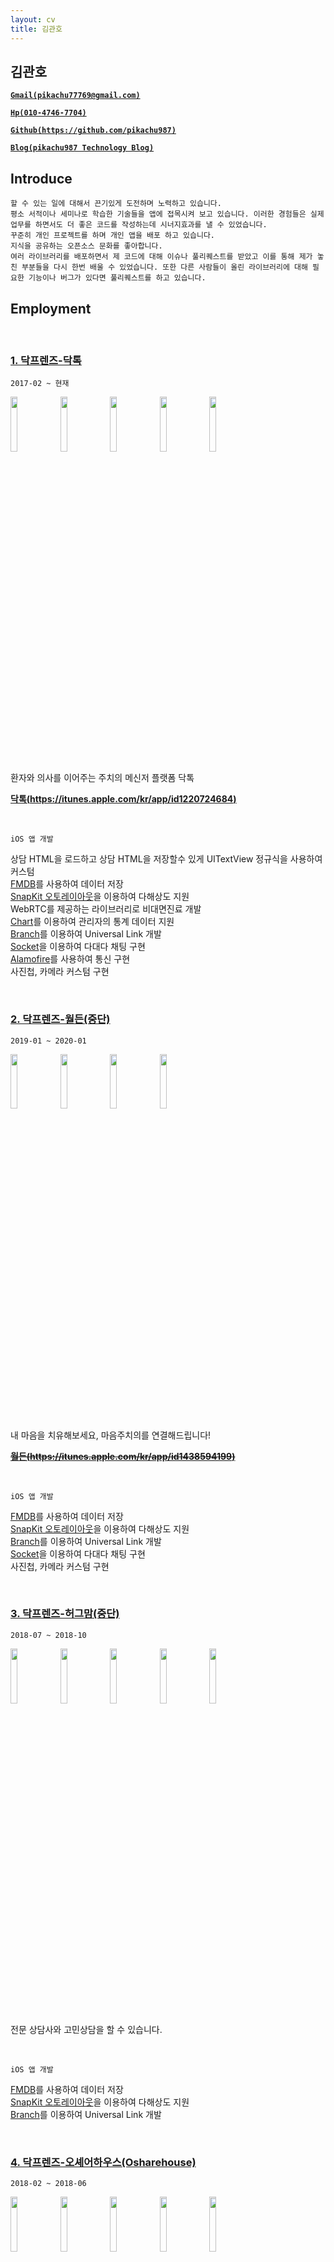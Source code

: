 ```yaml
---
layout: cv
title: 김관호
---
```



## 김관호

<a href="mailto:pikachu77769@gmail.com" style="font-weight: bold;">`Gmail(pikachu77769@gmail.com)`</a>

<a href="tel:010-4746-7704" style="font-weight: bold;">`Hp(010-4746-7704)`</a>

<a href="https://github.com/pikachu987/" style="font-weight: bold;">`Github(https://github.com/pikachu987)`</a>

<a href="https://pikachu987.tistory.com/" style="font-weight: bold;">`Blog(pikachu987 Technology Blog)`</a>





## Introduce

`할 수 있는 일에 대해서 끈기있게 도전하며 노력하고 있습니다.`<br>
`평소 서적이나 세미나로 학습한 기술들을 앱에 접목시켜 보고 있습니다. 이러한 경험들은 실제 업무를 하면서도 더 좋은 코드를 작성하는데 시너지효과를 낼 수 있었습니다.`<br>
`꾸준히 개인 프로젝트를 하며 개인 앱을 배포 하고 있습니다.`<br>
`지식을 공유하는 오픈소스 문화를 좋아합니다.`<br>
`여러 라이브러리를 배포하면서 제 코드에 대해 이슈나 풀리퀘스트를 받았고 이를 통해 제가 놓친 부분들을 다시 한번 배울 수 있었습니다. 또한 다른 사람들이 올린 라이브러리에 대해 필요한 기능이나 버그가 있다면 풀리퀘스트를 하고 있습니다.`




## Employment



<br>

### [1. 닥프렌즈-닥톡](https://www.doctalk.co.kr/)

`2017-02 ~ 현재`

<img src="https://pikachu987.github.io/cv/resoruces/employment/doctalk/1.png" width="15%">
<img src="https://pikachu987.github.io/cv/resoruces/employment/doctalk/2.png" width="15%">
<img src="https://pikachu987.github.io/cv/resoruces/employment/doctalk/3.png" width="15%">
<img src="https://pikachu987.github.io/cv/resoruces/employment/doctalk/4.png" width="15%">
<img src="https://pikachu987.github.io/cv/resoruces/employment/doctalk/5.png" width="15%">

환자와 의사를 이어주는 주치의 메신저 플랫폼 닥톡

__[닥톡(https://itunes.apple.com/kr/app/id1220724684)](https://itunes.apple.com/kr/app/id1220724684)__

<br>

`iOS 앱 개발`

상담 HTML을 로드하고 상담 HTML을 저장할수 있게 UITextView 정규식을 사용하여 커스텀<br>
[FMDB](https://github.com/ccgus/fmdb)를 사용하여 데이터 저장<br>
[SnapKit 오토레이아웃](https://github.com/SnapKit/SnapKit)을 이용하여 다해상도 지원<br>
WebRTC를 제공하는 라이브러리로 비대면진료 개발<br>
[Chart](https://github.com/danielgindi/Charts)를 이용하여 관리자의 통계 데이터 지원<br>
[Branch](https://dashboard.branch.io/)를 이용하여 Universal Link 개발<br>
[Socket](https://github.com/socketio/socket.io-client-swift)을 이용하여 다대다 채팅 구현<br>
[Alamofire](https://github.com/Alamofire/Alamofire)를 사용하여 통신 구현<br>
사진첩, 카메라 커스텀 구현<br>


<div class="page-break"></div>

<br>

### [2. 닥프렌즈-월든(중단)](http://www.docfriends.com/)

`2019-01 ~ 2020-01`

<img src="https://pikachu987.github.io/cv/resoruces/employment/walden/1.png" width="15%">
<img src="https://pikachu987.github.io/cv/resoruces/employment/walden/2.png" width="15%">
<img src="https://pikachu987.github.io/cv/resoruces/employment/walden/3.png" width="15%">
<img src="https://pikachu987.github.io/cv/resoruces/employment/walden/4.png" width="15%">

내 마음을 치유해보세요, 마음주치의를 연결해드립니다!

~~__[월든(https://itunes.apple.com/kr/app/id1438594199)](https://itunes.apple.com/kr/app/id1438594199)__~~

<br>

`iOS 앱 개발`

[FMDB](https://github.com/ccgus/fmdb)를 사용하여 데이터 저장<br>
[SnapKit 오토레이아웃](https://github.com/SnapKit/SnapKit)을 이용하여 다해상도 지원<br>
[Branch](https://dashboard.branch.io/)를 이용하여 Universal Link 개발<br>
[Socket](https://github.com/socketio/socket.io-client-swift)을 이용하여 다대다 채팅 구현<br>
사진첩, 카메라 커스텀 구현<br>



<br>

### [3. 닥프렌즈-허그맘(중단)](http://www.docfriends.com/)

`2018-07 ~ 2018-10`

<img src="https://pikachu987.github.io/cv/resoruces/employment/hugmom/1.png" width="15%">
<img src="https://pikachu987.github.io/cv/resoruces/employment/hugmom/2.png" width="15%">
<img src="https://pikachu987.github.io/cv/resoruces/employment/hugmom/3.png" width="15%">
<img src="https://pikachu987.github.io/cv/resoruces/employment/hugmom/4.png" width="15%">
<img src="https://pikachu987.github.io/cv/resoruces/employment/hugmom/5.png" width="15%">

전문 상담사와 고민상담을 할 수 있습니다.

<br>

`iOS 앱 개발`

[FMDB](https://github.com/ccgus/fmdb)를 사용하여 데이터 저장<br>
[SnapKit 오토레이아웃](https://github.com/SnapKit/SnapKit)을 이용하여 다해상도 지원<br>
[Branch](https://dashboard.branch.io/)를 이용하여 Universal Link 개발<br>


<div class="page-break"></div>

<br>

### [4. 닥프렌즈-오셰어하우스(Osharehouse)](https://www.facebook.com/osharehouse/)

`2018-02 ~ 2018-06`

<img src="https://pikachu987.github.io/cv/resoruces/employment/osharehouse/1.png" width="15%">
<img src="https://pikachu987.github.io/cv/resoruces/employment/osharehouse/2.png" width="15%">
<img src="https://pikachu987.github.io/cv/resoruces/employment/osharehouse/3.png" width="15%">
<img src="https://pikachu987.github.io/cv/resoruces/employment/osharehouse/4.png" width="15%">
<img src="https://pikachu987.github.io/cv/resoruces/employment/osharehouse/5.png" width="15%">

실시간 직거래 방구하기

__[오셰어하우스(https://itunes.apple.com/kr/app/id1383090453)](https://itunes.apple.com/kr/app/id1383090453)__

<br>

`iOS 앱 개발`

CoreData를 사용하여 데이터 저장<br>
[SnapKit 오토레이아웃](https://github.com/SnapKit/SnapKit)을 이용하여 다해상도 지원<br>
[Branch](https://dashboard.branch.io/)를 이용하여 Universal Link 개발<br>
[Socket](https://github.com/socketio/socket.io-client-swift)을 이용하여 다대다 채팅 구현<br>
Expandable Tableview 개발<br>
Localizable을 사용하여 다국어 지원<br>



<br>

### [5. 닥프렌즈-오셰어하우스 관리자(Osharehouse)](https://www.facebook.com/osharehouse/)

`2018-02 ~ 2018-06`

<img src="https://pikachu987.github.io/cv/resoruces/employment/osharehouseAdmin/1.png" width="15%">
<img src="https://pikachu987.github.io/cv/resoruces/employment/osharehouseAdmin/2.png" width="15%">
<img src="https://pikachu987.github.io/cv/resoruces/employment/osharehouseAdmin/3.png" width="15%">
<img src="https://pikachu987.github.io/cv/resoruces/employment/osharehouseAdmin/4.png" width="15%">
<img src="https://pikachu987.github.io/cv/resoruces/employment/osharehouseAdmin/5.png" width="15%">

간편하게 입주자를 모집하세요

__[오셰어하우스 관리자(https://itunes.apple.com/kr/app/id1351570974)](https://itunes.apple.com/kr/app/id1351570974)__

<br>

`iOS 앱 개발`

[Chart](https://github.com/danielgindi/Charts)를 이용하여 관리자의 통계 데이터 지원<br>
CoreData를 사용하여 데이터 저장<br>
[SnapKit 오토레이아웃](https://github.com/SnapKit/SnapKit)을 이용하여 다해상도 지원<br>
[Branch](https://dashboard.branch.io/)를 이용하여 Universal Link 개발<br>
[Socket](https://github.com/socketio/socket.io-client-swift)을 이용하여 다대다 채팅 구현<br>


<div class="page-break"></div>

<br>

### [6. 닥프렌즈-배경화면 HD(OGQ)](http://www.ogqcorp.com/)

`2017-04 ~ 2017-07`

<img src="https://pikachu987.github.io/cv/resoruces/employment/backgroundHD/1.png" width="15%">
<img src="https://pikachu987.github.io/cv/resoruces/employment/backgroundHD/2.png" width="15%">
<img src="https://pikachu987.github.io/cv/resoruces/employment/backgroundHD/3.png" width="15%">
<img src="https://pikachu987.github.io/cv/resoruces/employment/backgroundHD/4.png" width="15%">
<img src="https://pikachu987.github.io/cv/resoruces/employment/backgroundHD/5.png" width="15%">

고화질 배경화‪면‬

__[배경화면 HD(https://itunes.apple.com/app/id541860561)](https://itunes.apple.com/app/id541860561)__

<br>

`iOS 앱 개발`

Objective-C 로 되어있던 앱을 Swift3로 변환<br>
[Tags](https://github.com/pikachu987/Tags) 라이브러리 기초 개발<br>
오토레이아웃(스토리보드)을 이용하여 다해상도 지원<br>
이미지 다해상도 렌더링 지원<br>
Localizable을 사용하여 다국어 지원<br>



<br>

### 7. 시전소프트-전단지존

`2016-06 ~ 2016-11`

<img src="https://pikachu987.github.io/cv/resoruces/employment/jundan/1.png" width="15%">
<img src="https://pikachu987.github.io/cv/resoruces/employment/jundan/2.png" width="15%">
<img src="https://pikachu987.github.io/cv/resoruces/employment/jundan/3.png" width="15%">
<img src="https://pikachu987.github.io/cv/resoruces/employment/jundan/4.png" width="15%">
<img src="https://pikachu987.github.io/cv/resoruces/employment/jundan/5.png" width="15%">

전단지를 앱으로 만들어 배포

<br>

`iOS 앱 개발`

[Realm](https://github.com/realm/realm-cocoa)을 사용하여 데이터 저장<br>
[Alamofire](https://github.com/Alamofire/Alamofire)를 사용하여 통신 구현<br>
여러가지 전단지 만들기 레이아웃 개발<br>
Horizontal 무한 스크롤 개발<br>



<div class="page-break"></div>

## Freelancer

<br>

### 1. KMS-ExpertT

`2016-11 ~ 2016-12`

<img src="https://pikachu987.github.io/cv/resoruces/freelancer/et/1.png" width="15%">
<img src="https://pikachu987.github.io/cv/resoruces/freelancer/et/2.png" width="15%">
<img src="https://pikachu987.github.io/cv/resoruces/freelancer/et/3.png" width="15%">
<img src="https://pikachu987.github.io/cv/resoruces/freelancer/et/4.png" width="15%">
<img src="https://pikachu987.github.io/cv/resoruces/freelancer/et/5.png" width="15%">

WebRTC를 이용해 통역 전문가와 통화

<br>

`iOS 앱 개발`

[QuickBlox WebRTC](https://quickblox.com/)를 이용하여 통화 구현<br>
[SQLite](https://github.com/stephencelis/SQLite.swift)를 이용하여 데이터 저장<br>
[Realm](https://github.com/realm/realm-cocoa)을 사용하여 데이터 저장<br>
[Alamofire](https://github.com/Alamofire/Alamofire)를 사용하여 통신 구현<br>




<br>

### 2. Davich-가상장착(중단)

`2016-12 ~ 2017-01`

<img src="https://pikachu987.github.io/cv/resoruces/freelancer/virtualWearing/1.png" width="15%">
<img src="https://pikachu987.github.io/cv/resoruces/freelancer/virtualWearing/2.png" width="15%">
<img src="https://pikachu987.github.io/cv/resoruces/freelancer/virtualWearing/3.png" width="15%">
<img src="https://pikachu987.github.io/cv/resoruces/freelancer/virtualWearing/4.png" width="15%">
<img src="https://pikachu987.github.io/cv/resoruces/freelancer/virtualWearing/5.png" width="15%">

가상으로 눈동자 위치와 눈동자 타원에 맞게 콘택트 렌즈를 잘라서 가상으로 써 볼수 있다.

<br>

`iOS 앱 개발`

[Realm](https://github.com/realm/realm-cocoa)을 사용하여 데이터 저장<br>
[Alamofire](https://github.com/Alamofire/Alamofire)를 사용하여 통신 구현<br>


<div class="page-break"></div>

<br>

### 3. knightnet-책가방

`2017-01 ~ 2017-02`

<img src="https://pikachu987.github.io/cv/resoruces/freelancer/edubag/1.png" width="15%">
<img src="https://pikachu987.github.io/cv/resoruces/freelancer/edubag/2.png" width="15%">
<img src="https://pikachu987.github.io/cv/resoruces/freelancer/edubag/3.png" width="15%">
<img src="https://pikachu987.github.io/cv/resoruces/freelancer/edubag/4.png" width="15%">
<img src="https://pikachu987.github.io/cv/resoruces/freelancer/edubag/5.png" width="15%">

책가방은 방과후학교 운영을 위한 프로그램입니다.

<br>

`iOS 앱 개발`

[Realm](https://github.com/realm/realm-cocoa)을 사용하여 데이터 저장<br>
[Alamofire](https://github.com/Alamofire/Alamofire)를 사용하여 통신 구현<br>
[Kanna](https://github.com/tid-kijyun/Kanna)를 사용하여 XML 통신 구현<br>




## Individual Projects

<br>

### 1. 패턴관리(생활패턴, 운동패턴, 피트니스)

`2019-07 ~ 2019-07`

<img src="https://pikachu987.github.io/cv/resoruces/individual/pattern/1.png" width="15%">
<img src="https://pikachu987.github.io/cv/resoruces/individual/pattern/2.png" width="15%">
<img src="https://pikachu987.github.io/cv/resoruces/individual/pattern/3.png" width="15%">
<img src="https://pikachu987.github.io/cv/resoruces/individual/pattern/4.png" width="15%">
<img src="https://pikachu987.github.io/cv/resoruces/individual/pattern/5.png" width="15%">

● 자신에게 맞는 작업으로 하루하루 패턴을 맞게 살아보세요.<br/>
● 하루하루 패턴에 맞게 살았는지 통계를 확인해 보세요.<br/>
● 패턴에 맞게 살고 있는지 패턴 관리앱이 도와드려요.<br/>

__[패턴관리(https://itunes.apple.com/us/app/패턴관리-생활패턴-운동패턴-피트니스/id1471091967)](https://itunes.apple.com/us/app/패턴관리-생활패턴-운동패턴-피트니스/id1471091967)__

<br>

`iOS 앱 개발`

[FMDB](https://github.com/ccgus/fmdb)를 사용하여 데이터 저장<br>
[SnapKit 오토레이아웃](https://github.com/SnapKit/SnapKit)을 이용하여 다해상도 지원<br>
[CropPickerView](https://github.com/pikachu987/CropPickerView)를 이용하여 이미지 자르기 지원<br>
Localizable을 사용하여 다국어 지원<br>


<div class="page-break"></div>

<br>

### 2. Punto: 쉬운 사진편집 툴

`2018-09 ~ 2018-09`

<img src="https://pikachu987.github.io/cv/resoruces/individual/punto/1.png" width="15%">
<img src="https://pikachu987.github.io/cv/resoruces/individual/punto/2.png" width="15%">
<img src="https://pikachu987.github.io/cv/resoruces/individual/punto/3.png" width="15%">
<img src="https://pikachu987.github.io/cv/resoruces/individual/punto/4.png" width="15%">
<img src="https://pikachu987.github.io/cv/resoruces/individual/punto/5.png" width="15%">

● 사진첩에 있는 이미지를 편집할 수 있습니다.<br/>
● 캔버스를 편집할 수 있습니다.<br/>
● 컬러 피커를 사용하여 원하는 색을 캔버스에 저장해 보세요.<br/>
● 다양한 필터로 이미지의 느낌을 바꾸어 보세요.<br/>
● 이미지에 원하는 영역에 스포이드로 색을 추출해 보세요.<br/>
● 사진에 일부 영역이 마음에 들지 않을때 사진을 원하는 크기와 원하는 영역으로 잘라 보세요.<br/>
● 이미지에 여러가지 이모지,이미지,텍스트를 추가해서 위치와 크기를 조절해 보세요.<br/>
● 사용하지 않는 편집 도구를 OFF 시킨 후 자주 사용하는 도구만 볼수 있습니다.<br/>
● 이미지의 정보와 촬영 정보와 위치를 볼수 있습니다.<br/>

__[푼토(https://itunes.apple.com/us/app/punto-easy-photo-editing-tool/id1402485933)](https://itunes.apple.com/us/app/punto-easy-photo-editing-tool/id1402485933)__

<br>

`iOS 앱 개발`

[FMDB](https://github.com/ccgus/fmdb)를 사용하여 데이터 저장<br>
오토레이아웃(스토리보드)을 이용하여 다해상도 지원<br>
[CropPickerView](https://github.com/pikachu987/CropPickerView)를 이용하여 이미지 자르기 지원<br>
[GPUImage](https://github.com/BradLarson/GPUImage3)를 이용하여 필터 지원<br>
Localizable을 사용하여 다국어 지원<br>



<br>

### 3. MakeGIF: 움짤 그림 만들기 앱

`2018-01 ~ 2018-01`

<img src="https://pikachu987.github.io/cv/resoruces/individual/makegif/1.png" width="15%">
<img src="https://pikachu987.github.io/cv/resoruces/individual/makegif/2.png" width="15%">
<img src="https://pikachu987.github.io/cv/resoruces/individual/makegif/3.png" width="15%">
<img src="https://pikachu987.github.io/cv/resoruces/individual/makegif/4.png" width="15%">
<img src="https://pikachu987.github.io/cv/resoruces/individual/makegif/5.png" width="15%">

● 터치로 쉽게 움짤을 만들수 있습니다.<br/>
● 펜 색과 사이즈를 조절할수 있습니다.<br/>
● 배경색과 배경이미지를 변경할수 있습니다.<br/>
● 갤러리에 저장된 사진들을 GIF로 변경할수 있습니다.<br/>
● 갤러리에 저장된 사진들을 원모양 GIF로 변경할수 있습니다.<br/>
● GIF 이미지들을 일반 사진으로 변경할 수 있습니다.<br/>

__[움짤 그림 만들기(https://itunes.apple.com/kr/app/움짤-그림-만들기/id1332469018)](https://itunes.apple.com/kr/app/움짤-그림-만들기/id1332469018)__

<br>

`iOS 앱 개발`

CoreData를 사용하여 데이터 저장<br>
[SnapKit 오토레이아웃](https://github.com/SnapKit/SnapKit)을 이용하여 다해상도 지원<br>



<br>

### 4. FakeCall: 가짜전화 앱 (reject)

`2018-01 ~ 2018-01`

<img src="https://pikachu987.github.io/cv/resoruces/individual/fakecall/1.png" width="15%">
<img src="https://pikachu987.github.io/cv/resoruces/individual/fakecall/2.png" width="15%">
<img src="https://pikachu987.github.io/cv/resoruces/individual/fakecall/3.png" width="15%">
<img src="https://pikachu987.github.io/cv/resoruces/individual/fakecall/4.png" width="15%">
<img src="https://pikachu987.github.io/cv/resoruces/individual/fakecall/5.png" width="15%">

● 기존 휴대폰의 연락처에 있는 사람들에게 가짜로 전화를 걸 수 있습니다.<br/>
● 새로운 연락처를 등록해서 가짜로 전화를 걸 수 있습니다.<br/>
● 기존 연락처나 새로운 연락처에서 전화를 걸게 할 수 있습니다.<br/>
● 전화왔을 때 알림음과 진동, 배경화면을 바꿀 수 있습니다.<br/>


<br>

`iOS 앱 개발`

CoreData를 사용하여 데이터 저장<br>
[SnapKit 오토레이아웃](https://github.com/SnapKit/SnapKit)을 이용하여 다해상도 지원<br>
Localizable을 사용하여 다국어 지원<br>


<br>

### 5. Script: 대본공부 앱

`2017-12 ~ 2017-12`

<img src="https://pikachu987.github.io/cv/resoruces/individual/script/1.png" width="15%">
<img src="https://pikachu987.github.io/cv/resoruces/individual/script/2.png" width="15%">
<img src="https://pikachu987.github.io/cv/resoruces/individual/script/3.png" width="15%">
<img src="https://pikachu987.github.io/cv/resoruces/individual/script/4.png" width="15%">
<img src="https://pikachu987.github.io/cv/resoruces/individual/script/5.png" width="15%">

● 나에게 맞는 앱 디자인을 선택할 수 있습니다.<br/>
● 중요 문장을 추가할수 있습니다.<br/>
● 대본, 중요 문장에서 검색을 할수 있습니다.<br/>
● 대본, 중요 문장을 번역할 수 있습니다.<br/>
● 중요 문장에 태그를 선택할수 있습니다.<br/>
● 대본에 따라 자신이 마지막 공부한 위치로 돌아갈 수 있습니다.<br/>
● 대본과 중요문장을 저장할수 있습니다. 데이터는 서버에 저장되지 않고 휴대폰 기기에 저장되기 때문에 다른 사람들에게 노출되지 않고 다시 불러올 수 있습니다.<br/>

__[대본공부(https://itunes.apple.com/kr/app/대본-공부/id1319037733)](https://itunes.apple.com/kr/app/대본-공부/id1319037733)__

<br>

`iOS 앱 개발`

CoreData를 사용하여 데이터 저장<br>
[SSZipArchive](https://github.com/ZipArchive/ZipArchive)를 이용하여 집파일을 다운받은 후 압축풀기 지원<br>
[Kanna](https://github.com/tid-kijyun/Kanna)를 사용하여 XML 분석<br>
[Keychain](https://github.com/kishikawakatsumi/KeychainAccess)을 이용하여 데이터 저장<br>


<div class="page-break"></div>

<br>

### 6. Markdown: 마크다운 앱

`2017-01 ~ 2017-01`

<img src="https://pikachu987.github.io/cv/resoruces/individual/markdown/1.png" width="15%">
<img src="https://pikachu987.github.io/cv/resoruces/individual/markdown/2.png" width="15%">
<img src="https://pikachu987.github.io/cv/resoruces/individual/markdown/3.png" width="15%">

● 마크다운을 적을수 있다.<br>
● 마크다운을 적기 편하게 키보드 상단에 여러가지 버튼이 있다.<br>
● 마크다운을 적으면서 마크다운 미리보기를 할 수 있다.<br>
● 마크다운을 저장할 수 있다.<br>
● 마크다운을 공유할 수 있다.<br>

__[마크다운(https://itunes.apple.com/us/app/마크다운-개발자를-위한-마크다운-markdown-md/id1195478325)](https://itunes.apple.com/us/app/마크다운-개발자를-위한-마크다운-markdown-md/id1195478325)__

<br>

`iOS 앱 개발`

CoreData를 사용하여 데이터 저장<br>



<br>

### 7. Memo: 그림 메모장

`2017-01 ~ 2017-01`

<img src="https://pikachu987.github.io/cv/resoruces/individual/memo/1.png" width="15%">
<img src="https://pikachu987.github.io/cv/resoruces/individual/memo/2.png" width="15%">
<img src="https://pikachu987.github.io/cv/resoruces/individual/memo/3.png" width="15%">
<img src="https://pikachu987.github.io/cv/resoruces/individual/memo/4.png" width="15%">
<img src="https://pikachu987.github.io/cv/resoruces/individual/memo/5.png" width="15%">

● 메모장에 펜으로 그림을 그릴수 있다.<br>
● 펜의 색, 크기를 바꿀수 있다.<br>
● 지우개로 펜으로 그린 것을 지울수 있고 지우개 크기를 바꿀수 있다.<br>
● 배경색을 바꿀수 있다.<br>
● 투명한 배경을 사용하고 갤러리에 저장할 수 있다.<br>
● 카메라(필터적용), 갤러리, 아이콘을 가져와서 크기를 조절해서 메모장에 올려놓을수 있다.<br>
● 텍스트를 만들어서 메모장에 올려놓을수 있다.<br>
● 저장, 삭제, 공유가 가능하며 메모마다 잠금(지문인식)을 걸어놓을 수 있다.<br>
● 잠금이 된 메모는 저장, 삭제, 공유, 보기를 하려면 지문인식 또는 잠금설정할때 입력한 비밀번호를 입력하여야 할 수 있다.<br>

__[그림 메모장(https://apps.apple.com/us/app/그림-메모장/id1194457669)](https://apps.apple.com/us/app/그림-메모장/id1194457669)__

<br>

`iOS 앱 개발`

[FMDB](https://github.com/ccgus/fmdb)를 사용하여 데이터 저장<br>
[SnapKit 오토레이아웃](https://github.com/SnapKit/SnapKit)을 이용하여 다해상도 지원<br>
[PALFileStorage](https://github.com/pikachu987/PALFileStorage.git)를 이용하여 내부 저장소에 파일 저장
[Realm](https://github.com/realm/realm-cocoa)을 사용하다가 FMDB로 데이터 마이그레이션<br>
LocalAuthentication를 사용하여 FaceID, TouchID 구현



<br>

### 8. Editor: 이미지 합성 앱

`2017-01 ~ 2017-01`

<img src="https://pikachu987.github.io/cv/resoruces/individual/editor/1.png" width="15%">
<img src="https://pikachu987.github.io/cv/resoruces/individual/editor/2.png" width="15%">
<img src="https://pikachu987.github.io/cv/resoruces/individual/editor/3.png" width="15%">
<img src="https://pikachu987.github.io/cv/resoruces/individual/editor/4.png" width="15%">
<img src="https://pikachu987.github.io/cv/resoruces/individual/editor/5.png" width="15%">

● 갤러리, 카메라(필터), 웹사이트, 저장된이미지, 지도에서 원하는 영역을 자르고 저장할 수 있다.<br>
● 원하는 영역을 타원으로 자를 수 있다.<br>
● 지도에서 원하는 부분에 원하는 아이콘의 마커를 남길수 있다.<br>
● 저장한 이미지들을 서로 합성을 할 수 있고 이미지들 간의 순서를 조절할 수 있다.<br>
● 배경색을 바꿀 수 있고 텍스트를 넣을 수 있고 합성한 이미지를 저장할 수 있다.<br>
● 투명한 배경을 사용하고 갤러리에 저장할 수 있다.<br>
● 저장된 이미지를 갤러리저장, 공유하기, 삭제 할 수있다.(복수 선택 가능)<br>

__[이미지 합성(https://itunes.apple.com/kr/app/editeo/id1192981741)](https://itunes.apple.com/kr/app/editeo/id1192981741?l=ko&ls=1&mt=8)__

<br>

`iOS 앱 개발`

[FMDB](https://github.com/ccgus/fmdb)를 사용하여 데이터 저장<br>
[SnapKit 오토레이아웃](https://github.com/SnapKit/SnapKit)을 이용하여 다해상도 지원<br>
[PALFileStorage](https://github.com/pikachu987/PALFileStorage.git)를 이용하여 내부 저장소에 파일 저장
[Realm](https://github.com/realm/realm-cocoa)을 사용하다가 FMDB로 데이터 마이그레이션<br>





## Team Projects

<br>

### 1. 일루와: 중간 장소 지정해주는 앱

`2018-01 ~ 2018-01`

<img src="https://pikachu987.github.io/cv/resoruces/team/common/1.png" width="15%">
<img src="https://pikachu987.github.io/cv/resoruces/team/common/2.png" width="15%">
<img src="https://pikachu987.github.io/cv/resoruces/team/common/3.png" width="15%">
<img src="https://pikachu987.github.io/cv/resoruces/team/common/4.png" width="15%">
<img src="https://pikachu987.github.io/cv/resoruces/team/common/5.png" width="15%">
<img src="https://pikachu987.github.io/cv/resoruces/team/common/6.png" width="15%">

<a href="https://www.facebook.com/unithonWithU/">`6회 유니톤(대학 해커톤) 우수상`</a>


<div class="page-break"></div>

<br>

### 2. 답정너: 두가지 선택사항을 투표하는 앱

`2018-04 ~ 2018-05`

<img src="https://pikachu987.github.io/cv/resoruces/team/vote/1.png" width="15%">
<img src="https://pikachu987.github.io/cv/resoruces/team/vote/2.png" width="15%">
<img src="https://pikachu987.github.io/cv/resoruces/team/vote/3.png" width="15%">
<img src="https://pikachu987.github.io/cv/resoruces/team/vote/4.png" width="15%">
<img src="https://pikachu987.github.io/cv/resoruces/team/vote/5.png" width="15%">

__[답정너(https://itunes.apple.com/kr/app/답정너/id1379000768)](https://itunes.apple.com/kr/app/답정너/id1379000768)__




## Library

### 1. Tags

[https://github.com/pikachu987/Tags](https://github.com/pikachu987/Tags)

![stars](https://img.shields.io/github/stars/pikachu987/Tags?style=social)&nbsp;&nbsp;
![forks](https://img.shields.io/github/forks/pikachu987/Tags?style=social)&nbsp;&nbsp;
![watchers](https://img.shields.io/github/watchers/pikachu987/Tags?style=social)&nbsp;&nbsp;

● 태그를 동적으로 추가, 수정, 삭제를 할수 있고 여러가지 커스터마이징을 제공<br>
● 태그는 오토레이아웃으로 개발<br>
● 태그를 터치, 높이 변경 될때 딜리게이트 호출<br>

### 2. NotificationView

[https://github.com/pikachu987/NotificationView](https://github.com/pikachu987/NotificationView)

![stars](https://img.shields.io/github/stars/pikachu987/NotificationView?style=social)&nbsp;&nbsp;
![forks](https://img.shields.io/github/forks/pikachu987/NotificationView?style=social)&nbsp;&nbsp;
![watchers](https://img.shields.io/github/watchers/pikachu987/NotificationView?style=social)&nbsp;&nbsp;

● iOS 기본 알림 화면 구현<br>
● light 테마, dark 테마 지원<br>
● hide시간, show시간, showAfter시간 커스텀 가능<br>

### 3. CropPickerView

[https://github.com/pikachu987/CropPickerView](https://github.com/pikachu987/CropPickerView)

![stars](https://img.shields.io/github/stars/pikachu987/CropPickerView?style=social)&nbsp;&nbsp;
![forks](https://img.shields.io/github/forks/pikachu987/CropPickerView?style=social)&nbsp;&nbsp;
![watchers](https://img.shields.io/github/watchers/pikachu987/CropPickerView?style=social)&nbsp;&nbsp;

● 상하좌우, 상좌, 상우, 하좌, 하우 버튼을 이용해 이미지 자를 위치를 정하고 이미지를 자름<br>
● 이미지는 스크롤이 되고 스크롤보다 이미지가 작은 경우 중앙 정렬<br>
● 이미지를 원형으로 자를수 있음<br>

### 4. WebController

[https://github.com/pikachu987/WebController](https://github.com/pikachu987/WebController)

![stars](https://img.shields.io/github/stars/pikachu987/WebController?style=social)&nbsp;&nbsp;
![forks](https://img.shields.io/github/forks/pikachu987/WebController?style=social)&nbsp;&nbsp;
![watchers](https://img.shields.io/github/watchers/pikachu987/WebController?style=social)&nbsp;&nbsp;

● WKWebView를 커스텀<br>
● KVO를 이용하여 웹사이트 로드 progress 표현<br>
● 하단 툴바, 색상 등 커스텀 가능<br>

<div class="page-break"></div>

### 5. VideoConverter

[https://github.com/pikachu987/VideoConverter](https://github.com/pikachu987/VideoConverter)

● 비디오를 startTime, endTime or durationTime으로 자를수 있음<br>
● 비디오를 x, y, width, height값으로 자를 수 있고 회전, quality, 음소거를 할 수 있음<br>

### 6. VideoTrim

[https://github.com/pikachu987/VideoTrim](https://github.com/pikachu987/VideoTrim)

● 비디오의 시작 시간, 종료 시간을 UI적으로 표현하고 수정할 수 있음<br>
● 최소 width, preview 개수, color, margin, 크기 등을 커스텀 가능<br>



## Certifications

`2016` 네트워크관리사 (한국정보통신자격협회)


## Activity

<br>

[![Github stats](https://github-readme-stats.vercel.app/api?username=pikachu987&show_icons=true&count_private=true)](https://github.com/pikachu987/pikachu987)

[![Top Langs](https://github-readme-stats.vercel.app/api/top-langs/?username=pikachu987&layout=compact&langs_count=10&hide=Objective-C,JavaScript)](https://github.com/pikachu987/pikachu987)

[![Github](https://img.shields.io/badge/github-black.svg?logoColor=white&logo=github&link=https://github.com/pikachu987)](https://github.com/pikachu987/)
[![Blog](https://img.shields.io/badge/Tech%20Blog-black?style=flat&logo=github&link=http://pikachu987.tistory.com)](http://pikachu987.tistory.com/)
[![Repository](https://img.shields.io/github/stars/pikachu987?label=Repository%20Star&color=black&logoColor=white&logo=github&link=https://github.com/search?q=user%3Apikachu987+&s=stars&type=Repositories)](https://github.com/search?q=user%3Apikachu987+&s=stars&type=Repositories/)


### 1. 부스트코스 iOS 리뷰어 역활

`2018-06 ~ 2019-04`

### 2. 디프만 동아리 iOS 개발자 참여

`2018-03 ~ 2018-08`




## Contact Me

<br>

[![Gmail](https://img.shields.io/badge/Gmail-d14836?style=flat&logo=Gmail&logoColor=white&link=mailto:pikachu77769@gmail.com)](mailto:pikachu77769@gmail.com)
[![Tel](https://img.shields.io/badge/%F0%9F%93%B2%F0%9F%93%9E-Tel-green?style=flat&logoColor=white&link=tel:010-4746-7704)](tel:010-4746-7704)